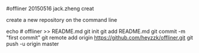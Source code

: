 #offliner 20150516 jack.zheng creat

create a new repository on the command line

echo # offliner >> README.md
git init
git add README.md
git commit -m "first commit"
git remote add origin https://github.com/heyzzk/offliner.git
git push -u origin master

